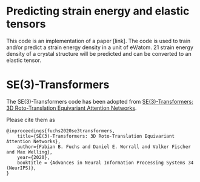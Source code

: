 # Predicting strain energy and elastic tensors
This code is an implementation of a paper [link].
The code is used to train and/or predict a strain energy density in a unit of eV/atom.
21 strain energy density of a crystal structure will be predicted and can be converted to an elastic tensor.

# SE(3)-Transformers

The SE(3)-Transformers code has been adopted from [SE(3)-Transformers: 3D Roto-Translation Equivariant Attention Networks](https://arxiv.org/abs/2006.10503). 

Please cite them as
```
@inproceedings{fuchs2020se3transformers,
    title={SE(3)-Transformers: 3D Roto-Translation Equivariant Attention Networks},
    author={Fabian B. Fuchs and Daniel E. Worrall and Volker Fischer and Max Welling},
    year={2020},
    booktitle = {Advances in Neural Information Processing Systems 34 (NeurIPS)},
}
```
